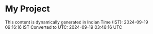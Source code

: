 # My Project

This content is dynamically generated in Indian Time (IST): 2024-09-19 09:16:16 IST
Converted to UTC: 2024-09-19 03:46:16 UTC
